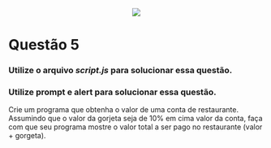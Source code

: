 <p align="center">
    <img src="https://www.infnet.edu.br/infnet/wp-content/themes/infnet.homepage//assets/img/LogoInfnetRodape.png"/>
</p>

# Questão 5

### Utilize o arquivo _script.js_ para solucionar essa questão.

### Utilize __prompt__ e __alert__ para solucionar essa questão.

Crie um programa que obtenha o valor de uma conta de restaurante. Assumindo que o valor da gorjeta seja de 10% em cima valor da conta, faça com que seu programa mostre o valor total a ser pago no restaurante (valor + gorgeta).
  